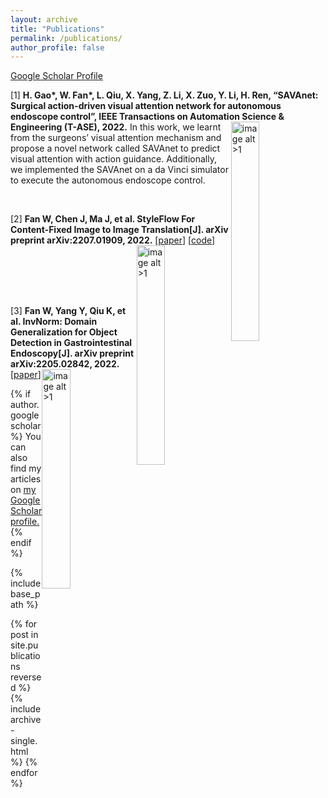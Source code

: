```yaml
---
layout: archive
title: "Publications"
permalink: /publications/
author_profile: false
---
```

<style>
img[alt$=">1"] {
  float: right;
  width: 30%;
}
</style>

[Google Scholar Profile](https://scholar.google.com/citations?view_op=list_works&hl=zh-CN&user=ORlELG8AAAAJ)

[1] **H. Gao\*, W. Fan\*, L. Qiu, X. Yang, Z. Li, X. Zuo, Y. Li, H. Ren, “SAVAnet: Surgical action-driven visual attention network for autonomous endoscope control”, IEEE Transactions on Automation Science & Engineering (T-ASE), 2022.**
![image alt >1](https://weichenfan.github.io/Weichen//images/SAVA.png)
In this work, we learnt from the surgeons’ visual attention mechanism and propose a novel network called SAVAnet to predict visual attention with action guidance. Additionally, we implemented the SAVAnet on a da Vinci simulator to execute the autonomous endoscope control.

<br>

[2] **Fan W, Chen J, Ma J, et al. StyleFlow For Content-Fixed Image to Image Translation[J]. arXiv preprint arXiv:2207.01909, 2022.**
![image alt >1](https://weichenfan.github.io/Weichen//images/StyleFLow.png)
[[paper](https://arxiv.org/pdf/2207.01909.pdf)] [[code](https://github.com/weepiess/StyleFlow-Content-Fixed-I2I)]

<br>
<br>
<br>
<br>

[3] **Fan W, Yang Y, Qiu K, et al. InvNorm: Domain Generalization for Object Detection in Gastrointestinal Endoscopy[J]. arXiv preprint arXiv:2205.02842, 2022.**
![image alt >1](https://weichenfan.github.io/Weichen//images/Inv.png)
[[paper](https://arxiv.org/pdf/2205.02842.pdf)]



{% if author.googlescholar %}
  You can also find my articles on <u><a href="{{author.googlescholar}}">my Google Scholar profile</a>.</u>
{% endif %}

{% include base_path %}

{% for post in site.publications reversed %}
  {% include archive-single.html %}
{% endfor %}
